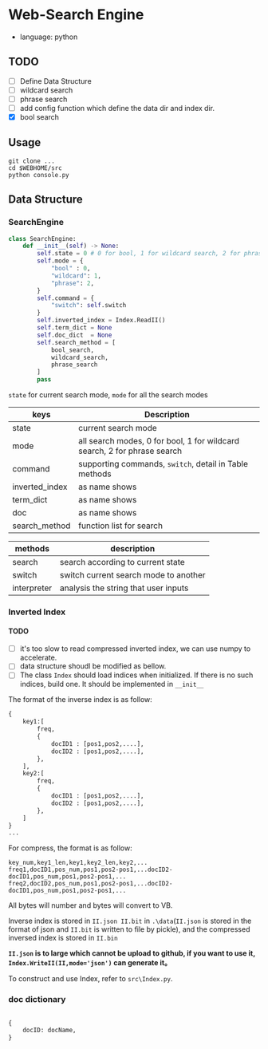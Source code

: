 # Web-Search Engine
- language: python

## TODO

- [ ] Define Data Structure
- [ ] wildcard search
- [ ] phrase search
- [ ] add config function which define the data dir and index dir.
- [x] bool search

## Usage

```
git clone ...
cd $WEBHOME/src 
python console.py
```


## Data Structure

### SearchEngine

```python
class SearchEngine:
    def __init__(self) -> None:
        self.state = 0 # 0 for bool, 1 for wildcard search, 2 for phrase search
        self.mode = {
            "bool" : 0,
            "wildcard": 1,
            "phrase": 2,
        }
        self.command = {
            "switch": self.switch
        }
        self.inverted_index = Index.ReadII()
        self.term_dict = None
        self.doc_dict  = None
        self.search_method = [
            bool_search,
            wildcard_search,
            phrase_search
        ]
        pass

```
    
`state` for current search mode, `mode` for all the search modes

| keys           | Description                                                              |
| -------------- | ------------------------------------------------------------------------ |
| state          | current search mode                                                      |
| mode           | all search modes, 0 for bool, 1 for wildcard search, 2 for phrase search |
| command        | supporting commands, `switch`, detail in Table methods                   |
| inverted_index | as name shows                                                            |
| term_dict      | as name shows                                                            |
| doc            | as name shows                                                            |
| search_method  | function list for  search                                                |

| methods     | description                           |
| ----------- | ------------------------------------- |
| search      | search according to current state     |
| switch      | switch current search mode to another |
| interpreter | analysis the string that user inputs  |

### Inverted Index

#### TODO
- [ ] it's too slow to read compressed inverted index, we can use numpy to accelerate.
- [ ] data structure shoudl be modified as bellow. 
- [ ] The class `Index` should load indices when initialized. If there is no such indices, build one. It should be implemented in `__init__`

The format of the inverse index is as follow:

```python
{
	key1:[
        freq,
        {
            docID1 : [pos1,pos2,....],
            docID2 : [pos1,pos2,....],
        },
    ],
    key2:[
        freq,
        {
            docID1 : [pos1,pos2,....],
            docID2 : [pos1,pos2,....],
        },
    ]
}
...
```

For compress, the format is as follow:

```
key_num,key1_len,key1,key2_len,key2,...
freq1,docID1,pos_num,pos1,pos2-pos1,...docID2-docID1,pos_num,pos1,pos2-pos1,...
freq2,docID2,pos_num,pos1,pos2-pos1,...docID2-docID1,pos_num,pos1,pos2-pos1,...
```

All bytes will number and bytes will convert to VB.

Inverse index is stored in ``II.json II.bit`` in ``.\data``(``II.json`` is stored in the format of json and ``II.bit`` is written to file by pickle), and the compressed inversed index is stored in ``II.bin``

**``II.json`` is to large which cannot be upload to github, if you want to use it, ``Index.WriteII(II,mode='json')`` can generate it。**

To construct and use Index, refer to ``src\Index.py``.

### doc dictionary

```python

{
    docID: docName, 
}

```